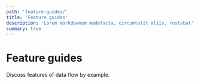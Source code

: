 ```yaml
---
path: 'feature-guides/'
title: 'Feature guides'
description: 'Lorem markdownum madefacta, circumtulit aliis, restabat'
summary: true
---
```


# Feature guides

Discuss features of data flow by example.
